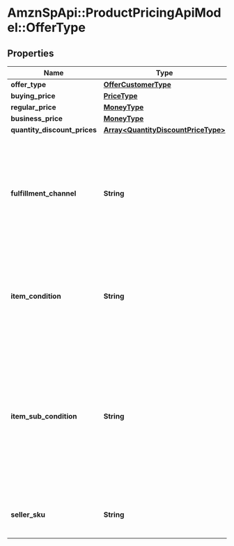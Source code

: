 # AmznSpApi::ProductPricingApiModel::OfferType

## Properties
Name | Type | Description | Notes
------------ | ------------- | ------------- | -------------
**offer_type** | [**OfferCustomerType**](OfferCustomerType.md) |  | [optional] 
**buying_price** | [**PriceType**](PriceType.md) |  | 
**regular_price** | [**MoneyType**](MoneyType.md) |  | 
**business_price** | [**MoneyType**](MoneyType.md) |  | [optional] 
**quantity_discount_prices** | [**Array&lt;QuantityDiscountPriceType&gt;**](QuantityDiscountPriceType.md) |  | [optional] 
**fulfillment_channel** | **String** | The fulfillment channel for the offer listing. Possible values:  * Amazon - Fulfilled by Amazon. * Merchant - Fulfilled by the seller. | 
**item_condition** | **String** | The item condition for the offer listing. Possible values: New, Used, Collectible, Refurbished, or Club. | 
**item_sub_condition** | **String** | The item subcondition for the offer listing. Possible values: New, Mint, Very Good, Good, Acceptable, Poor, Club, OEM, Warranty, Refurbished Warranty, Refurbished, Open Box, or Other. | 
**seller_sku** | **String** | The seller stock keeping unit (SKU) of the item. | 

